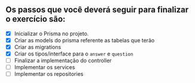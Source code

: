 ## Os passos que você deverá seguir para finalizar o exercício são:

- [X] Inicializar o Prisma no projeto.
- [X] Criar as models do prisma referente as tabelas que terão
- [X] Criar as migrations
- [X] Criar os tipos/interface para o `answer` e `question`
- [ ] Finalizar a implementação do controller
- [ ] Implementar os services
- [ ] Implementar os repositories
